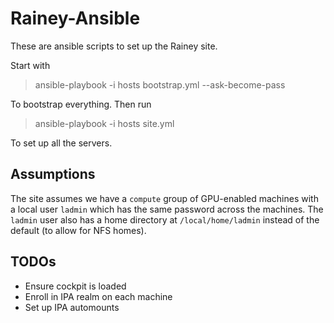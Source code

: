 # Rainey-Ansible

These are ansible scripts to set up the Rainey site.

Start with
> ansible-playbook -i hosts bootstrap.yml --ask-become-pass

To bootstrap everything. Then run

> ansible-playbook -i hosts site.yml

To set up all the servers.

## Assumptions

The site assumes we have a `compute` group of GPU-enabled machines with a local user `ladmin` which has the same password across the machines. The `ladmin` user also has a home directory at `/local/home/ladmin` instead of the default (to allow for NFS homes).

## TODOs
- Ensure cockpit is loaded
- Enroll in IPA realm on each machine
- Set up IPA automounts